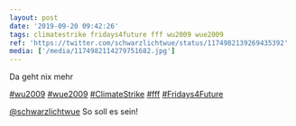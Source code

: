 ```yaml
---
layout: post
date: '2019-09-20 09:42:26'
tags: climatestrike fridays4future fff wu2009 wue2009
ref: 'https://twitter.com/schwarzlichtwue/status/1174982139269435392'
media: ['/media/1174982114279751682.jpg']
---
```

Da geht nix mehr

[#wu2009](/t/wu2009) [#wue2009](/t/wue2009) [#ClimateStrike](/t/climatestrike) [#fff](/t/fff) [#Fridays4Future](/t/fridays4future) 

[@schwarzlichtwue](https://twitter.com/schwarzlichtwue) So soll es sein!